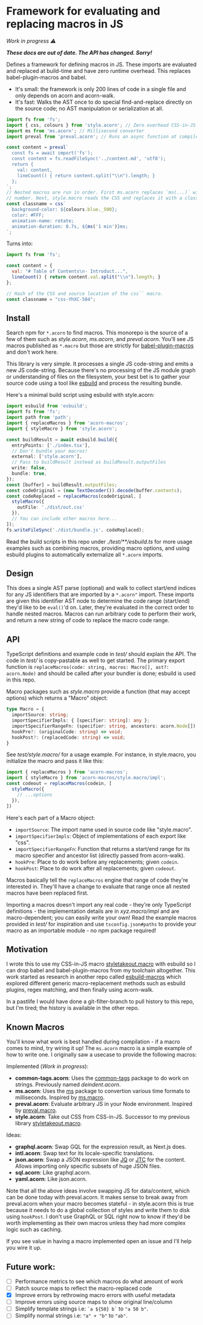 # Framework for evaluating and replacing macros in JS

_Work in progress ⚠_

_**These docs are out of date. The API has changed. Sorry!**_

Defines a framework for defining macros in JS. These imports are evaluated and
replaced at build-time and have zero runtime overhead. This replaces
babel-plugin-macros and babel.

- It's small: the framework is only 200 lines of code in a single file and only
  depends on acorn and acorn-walk.
- It's fast: Walks the AST once to do special find-and-replace directly on the
  source code; no AST manipulation or serialization at all.

```js
import fs from 'fs';
import { css, colours } from 'style.acorn'; // Zero overhead CSS-in-JS
import ms from 'ms.acorn'; // Millisecond converter
import preval from 'preval.acorn'; // Runs an async function at compile-time

const content = preval`
  const fs = await import('fs');
  const content = fs.readFileSync('../content.md', 'utf8');
  return {
    val: content,
    lineCount() { return content.split("\\n").length; }
  };
`;
// Nested macros are run in order. First ms.acorn replaces `ms(...)` with a
// number. Next, style.macro reads the CSS and replaces it with a classname.
const classname = css`
  background-color: ${colours.blue._500};
  color: #FFF;
  animation-name: rotate;
  animation-duration: 0.7s, ${ms('1 min')}ms;
`;
```

Turns into:

```js
import fs from 'fs';

const content = {
  val: "# Table of Contents\n- Introduct...",
  lineCount() { return content.val.split("\\n").length; }
};

// Hash of the CSS and source location of the css`` macro.
const classname = "css-YhXC-584";
```

## Install

Search npm for `*.acorn` to find macros. This monorepo is the source of a few of
them such as _style.acorn_, _ms.acorn_, and _preval.acorn_. You'll see JS macros
published as `*.macro` but those are strictly for [babel-plugin-macros][1] and
don't work here.

This library is very simple. It processes a single JS code-string and emits a
new JS code-string. Because there's no processing of the JS module graph or
understanding of files on the filesystem, your best bet is to gather your source
code using a tool like [esbuild][2] and process the resulting bundle.

Here's a minimal build script using esbuild with style.acorn:

```ts
import esbuild from 'esbuild';
import fs from 'fs';
import path from 'path';
import { replaceMacros } from 'acorn-macros';
import { styleMacro } from 'style.acorn';

const buildResult = await esbuild.build({
  entryPoints: ['./index.tsx'],
  // Don't bundle your macros!
  external: ['style.acorn'],
  // Pass to buildResult instead as buildResult.outputFiles
  write: false,
  bundle: true,
});
const [buffer] = buildResult.outputFiles;
const codeOriginal = (new TextDecoder()).decode(buffer.contents);
const codeReplaced = replaceMacros(codeOriginal, [
  styleMacro({
    outFile: './dist/out.css'
  }),
  // You can include other macros here...
]);
fs.writeFileSync('./dist/bundle.js', codeReplaced);
```

Read the build scripts in this repo under _./test/**/esbuild.ts_ for more usage
examples such as combining macros, providing macro options, and using esbuild
plugins to automatically externalize all `*.acorn` imports.

## Design

This does a single AST parse (optional) and walk to collect start/end indices
for any JS identifiers that are imported by a `*.acorn"` import. These imports
are given this identifier AST node to determine the code range (start/end)
they'd like to be `eval()`'d on. Later, they're evaluated in the correct order
to handle nested macros. Macros can run arbitrary code to perform their work,
and return a new string of code to replace the macro code range.

## API

TypeScript definitions and example code in _test/_ should explain the API. The
code in _test/_ is copy-pastable as well to get started. The primary export
function is `replaceMacros(code: string, macros: Macro[], ast?: acorn.Node)` and
should be called after your bundler is done; esbuild is used in this repo.

Macro packages such as _style.macro_ provide a function (that may accept
options) which returns a "Macro" object:

```ts
type Macro = {
  importSource: string;
  importSpecifierImpls: { [specifier: string]: any };
  importSpecifierRangeFn: (specifier: string, ancestors: acorn.Node[]) => { start: number, end: number };
  hookPre?: (originalCode: string) => void;
  hookPost?: (replacedCode: string) => void;
}
```

See _test/style.macro/_ for a usage example. For instance, in style.macro, you
initialize the macro and pass it like this:

```ts
import { replaceMacros } from 'acorn-macros';
import { styleMacro } from 'acorn-macros/style.macro/impl';
const codeout = replaceMacros(codein, [
  styleMacro({
    // ...options
  }),
])
```

Here's each part of a Macro object:

- `importSource`: The import name used in source code like "style.macro".
- `importSpecifierImpls`: Object of implementations of each export like "css".
- `importSpecifierRangeFn`: Function that returns a start/end range for its
  macro specifier and ancestor list (directly passed from acorn-walk).
- `hookPre`: Place to do work before any replacements; given `codein`.
- `hookPost`: Place to do work after all replacements; given `codeout`.

Macros basically tell the `replaceMacros` engine that range of code they're
interested in. They'll have a change to evaluate that range once all nested
macros have been replaced first.

Importing a macros doesn't import any real code - they're only TypeScript
definitions - the implementation details are in _xyz.macro/impl_ and are
macro-dependent; you can easily write your own! Read the example macros
provided in _test/_ for inspiration and use `tsconfig.json#paths` to provide
your macro as an importable module - no npm package required!

## Motivation

I wrote this to use my CSS-in-JS macro [styletakeout.macro][3] with esbuild so I
can drop babel and babel-plugin-macros from my toolchain altogether. This work
started as research in another repo called [esbuild-macros][4] which explored
different generic macro-replacement methods such as esbuild plugins, regex
matching, and then finally using acorn-walk.

In a pastlife I would have done a git-filter-branch to pull history to this
repo, but I'm tired; the history is available in the other repo.

## Known Macros

You'll know what work is best handled during compilation - if a macro comes to
mind, try wiring it up! The `ms.acorn` macro is a simple example of how to write
one. I originally saw a usecase to provide the following macros:

Implemented (_Work in progress_):

- __common-tags.acorn__: Uses the [common-tags][5] package to do work on
  strings. Previously named _deindent.acorn_.
- __ms.acorn__: Uses the [ms][6] package to convertion various time formats to
  milliseconds. Inspired by [ms.macro][7].
- __preval.acorn__: Evaluate arbitrary JS in your Node environment. Inspired by
  [preval.macro][8].
- __style.acorn__: Take out CSS from CSS-in-JS. Successor to my previous library
  [styletakeout.macro][3].

Ideas:

- __graphql.acorn__: Swap GQL for the expression result, as Next.js does.
- __intl.acorn__: Swap text for its locale-specific translations.
- __json.acorn__: Swap a JSON expression like [JQ][9] or [JTC][10] for the
  content. Allows importing only specific subsets of huge JSON files.
- __sql.acorn__: Like graphql.acorn.
- __yaml.acorn__: Like json.acorn.

Note that all the above ideas involve swapping JS for data/content, which can be
done today with preval.acorn. It makes sense to break away from preval.acorn
when your macro becomes stateful - in style.acorn this is true because it needs
to do a global collection of styles and write them to disk using `hookPost`. I
don't use GraphQL or SQL right now to know if they'd be worth implementing as
their own macros unless they had more complex logic such as caching.

If you see value in having a macro implemented open an issue and I'll help you
wire it up.

## Future work:

- [ ] Performance metrics to see which macros do what amount of work
- [ ] Patch source maps to reflect the macro-replaced code
- [x] Improve errors by rethrowing macro errors with useful metadata
- [ ] Improve errors using source maps to show original line/column
- [ ] Simplify template strings i.e: `` `a ${50} b` `` to `"a 50 b"`.
- [ ] Simplify normal strings i.e: `"a" + "b"` to `"ab"`.

[1 ]: https://npmjs.com/package/babel-plugin-macros
[2 ]: https://esbuild.github.io/
[3 ]: https://npmjs.com/package/styletakeout.macro
[4 ]: https://github.com/heyheyhello/esbuild-macros
[5 ]: https://npmjs.com/package/common-tags
[6 ]: https://npmjs.com/package/ms
[7 ]: https://npmjs.com/package/ms.macro
[8 ]: https://npmjs.com/package/preval.macro
[9 ]: https://stedolan.github.io/jq/
[10]: https://github.com/ldn-softdev/jtc
